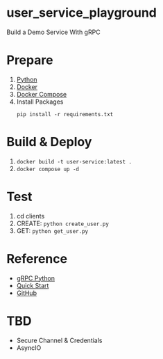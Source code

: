 # user_service_playground
Build a Demo Service With gRPC

# Prepare
1. [Python](https://www.python.org/downloads/)
2. [Docker](https://docs.docker.com/engine/install/)
3. [Docker Compose](https://docs.docker.com/compose/install/)
4. Install Packages
   ```
   pip install -r requirements.txt
   ```

# Build & Deploy
1. `docker build -t user-service:latest .`
2. `docker compose up -d`

# Test
1. cd clients
2. CREATE: `python create_user.py`
3. GET: `python get_user.py`

# Reference
* [gRPC Python](https://grpc.github.io/grpc/python/)
* [Quick Start](https://grpc.io/docs/languages/python/quickstart/)
* [GitHub](https://github.com/grpc/grpc)

# TBD
* Secure Channel & Credentials
* AsyncIO